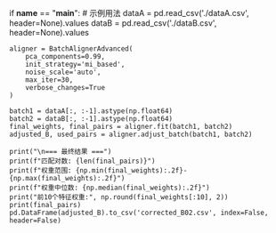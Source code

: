 if __name__ == "__main__":
    # 示例用法
    dataA = pd.read_csv('./dataA.csv', header=None).values
    dataB = pd.read_csv('./dataB.csv', header=None).values

    aligner = BatchAlignerAdvanced(
        pca_components=0.99,
        init_strategy='mi_based',
        noise_scale='auto',
        max_iter=30,
        verbose_changes=True
    )

    batch1 = dataA[:, :-1].astype(np.float64)
    batch2 = dataB[:, :-1].astype(np.float64)
    final_weights, final_pairs = aligner.fit(batch1, batch2)
    adjusted_B, used_pairs = aligner.adjust_batch(batch1, batch2)

    print("\n=== 最终结果 ===")
    print(f"匹配对数: {len(final_pairs)}")
    print(f"权重范围: {np.min(final_weights):.2f}-{np.max(final_weights):.2f}")
    print(f"权重中位数: {np.median(final_weights):.2f}")
    print("前10个特征权重:", np.round(final_weights[:10], 2))
    print(final_pairs)
    pd.DataFrame(adjusted_B).to_csv('corrected_B02.csv', index=False, header=False)